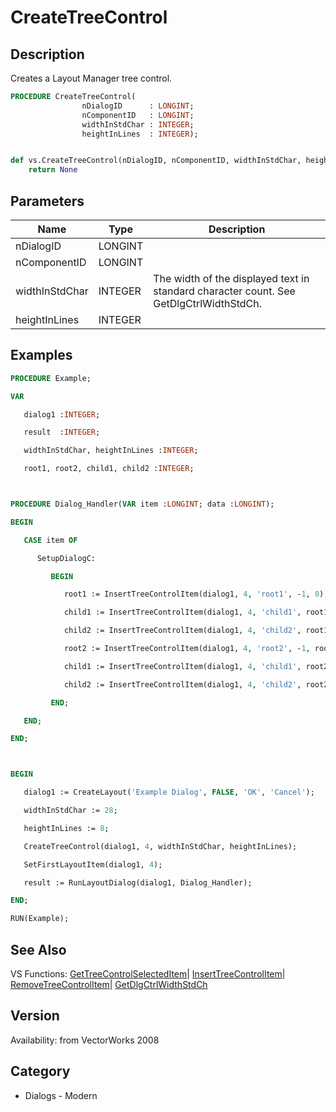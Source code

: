 # CreateTreeControl

## Description
Creates a Layout Manager tree control.

```pascal
PROCEDURE CreateTreeControl(
				nDialogID      : LONGINT;
				nComponentID   : LONGINT;
				widthInStdChar : INTEGER;
				heightInLines  : INTEGER);
```

```python

def vs.CreateTreeControl(nDialogID, nComponentID, widthInStdChar, heightInLines):
    return None
```

## Parameters
|Name|Type|Description|
|---|---|---|
|nDialogID|LONGINT||
|nComponentID|LONGINT||
|widthInStdChar|INTEGER|The width of the displayed text in standard character count. See GetDlgCtrlWidthStdCh.|
|heightInLines|INTEGER||

## Examples
```pascal
PROCEDURE Example;

VAR

   dialog1 :INTEGER;

   result  :INTEGER;

   widthInStdChar, heightInLines :INTEGER;

   root1, root2, child1, child2 :INTEGER;



PROCEDURE Dialog_Handler(VAR item :LONGINT; data :LONGINT);

BEGIN

   CASE item OF

      SetupDialogC:

         BEGIN

            root1 := InsertTreeControlItem(dialog1, 4, 'root1', -1, 0);

            child1 := InsertTreeControlItem(dialog1, 4, 'child1', root1, 0);

            child2 := InsertTreeControlItem(dialog1, 4, 'child2', root1, child1);

            root2 := InsertTreeControlItem(dialog1, 4, 'root2', -1, root1);

            child1 := InsertTreeControlItem(dialog1, 4, 'child1', root2, 0);

            child2 := InsertTreeControlItem(dialog1, 4, 'child2', root2, child1);

         END;

   END;

END;



BEGIN

   dialog1 := CreateLayout('Example Dialog', FALSE, 'OK', 'Cancel');

   widthInStdChar := 28;

   heightInLines := 8;

   CreateTreeControl(dialog1, 4, widthInStdChar, heightInLines);

   SetFirstLayoutItem(dialog1, 4);

   result := RunLayoutDialog(dialog1, Dialog_Handler);

END;

RUN(Example);


```

## See Also
VS Functions:
[GetTreeControlSelectedItem](GetTreeControlSelectedItem.md)| [InsertTreeControlItem](InsertTreeControlItem.md)| [RemoveTreeControlItem](RemoveTreeControlItem.md)| [GetDlgCtrlWidthStdCh](GetDlgCtrlWidthStdCh.md)

## Version
Availability: from VectorWorks 2008
## Category
* Dialogs - Modern

